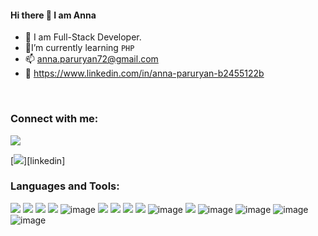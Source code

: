
#### Hi there 👋 I am Anna

- 🔭 I am Full-Stack Developer.
- 🌱I’m currently learning ``PHP ``
- 📫 anna.paruryan72@gmail.com
- 📧 https://www.linkedin.com/in/anna-paruryan-b2455122b

<br/>
 
### Connect with me:
[![](https://cdn4.iconfinder.com/data/icons/success-filloutline/64/portfolio-business_and_finance-personal_profile-resume-interface-48.png)][resume]


[![](https://img.icons8.com/dusk/50/000000/linkedin--v2.png"width="30px")][linkedin]

### Languages and Tools:

[![](https://img.icons8.com/color/48/000000/html-5--v1.png)]()
[![](https://img.icons8.com/color/48/000000/css3.png)]()
[![](https://img.icons8.com/color/48/000000/javascript--v1.png)]()
[![](https://img.icons8.com/color/50/000000/react-native.png)]()
![image](https://user-images.githubusercontent.com/71427017/179968261-8f703077-0687-419d-9af9-9453b9ae0dd9.png)
[![](https://user-images.githubusercontent.com/71427017/151047608-eded7d56-dba2-4376-9ecd-69eb989da321.png)]()
[![](https://user-images.githubusercontent.com/71427017/151046937-20bad4f8-ff6a-4ed0-921e-26fea6f04cee.png)]()
[![](https://user-images.githubusercontent.com/71427017/151048309-de7b2e3a-309a-4db5-9294-8bd86e1311f1.png)]()
[![](https://img.icons8.com/external-tal-revivo-color-tal-revivo/48/000000/external-sass-a-style-sheet-professional-grade-css-extension-language-logo-color-tal-revivo.png)]()
![image](https://user-images.githubusercontent.com/71427017/166232630-18579c5d-09c9-4bfe-9363-b121271d6a77.png)
[![](https://img.icons8.com/color/48/000000/bootstrap.png)]()
![image](https://user-images.githubusercontent.com/71427017/166156375-729b2b65-2e68-4100-aab6-ebe0b992cc23.png)
![image](https://user-images.githubusercontent.com/71427017/168418395-1427cc24-83e0-4757-98bb-533ae8ed2973.png)
![image](https://user-images.githubusercontent.com/71427017/187023740-9852a793-2c41-490f-9d2b-9f0646ec8066.png)
![image](https://user-images.githubusercontent.com/71427017/187643573-a47f2000-5a4b-4ebd-b265-b946f1e43e7a.png)
















[linkedin]:https://www.linkedin.com/in/anna-paruryan-b2455122b/
[resume]:https://drive.google.com/file/d/1F4RUOFrxOpkodRRMPIvPYoQLV4kpoPVU/view?usp=sharing


